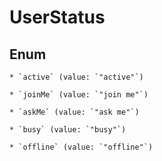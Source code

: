 
# UserStatus

## Enum


    * `active` (value: `"active"`)

    * `joinMe` (value: `"join me"`)

    * `askMe` (value: `"ask me"`)

    * `busy` (value: `"busy"`)

    * `offline` (value: `"offline"`)



